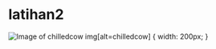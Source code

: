 # latihan2
![Image of chilledcow](https://github.com/FathirMashar/latihan2/blob/master/gambar.jpg)
img[alt=chilledcow] { width: 200px; }
